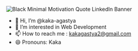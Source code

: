 ![Black Minimal Motivation Quote LinkedIn Banner](https://github.com/user-attachments/assets/15828ad5-b29f-4344-873e-7a9ca6bb1994)

- 👋 Hi, I’m @kaka-agastya
- 👀 I’m interested in Web Development
- 📫 How to reach me : kakagastya2@gmail.com
- 😄 Pronouns: Kaka



